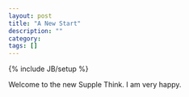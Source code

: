 ```yaml
---
layout: post
title: "A New Start"
description: ""
category: 
tags: []
---
```

{% include JB/setup %}

Welcome to the new Supple Think. I am very happy.
